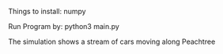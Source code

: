 Things to install:
numpy

Run Program by:
python3 main.py

The simulation shows a stream of cars moving along Peachtree
